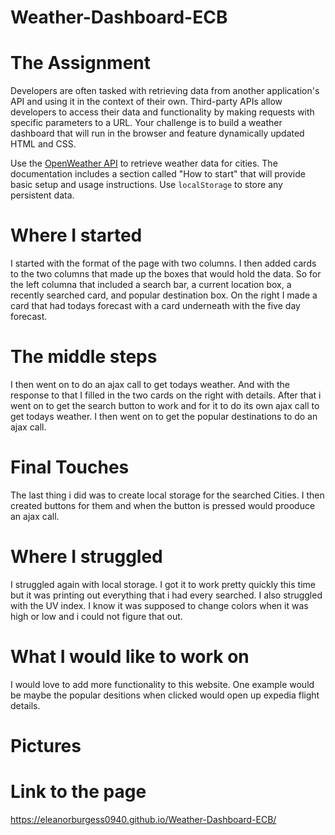 # Weather-Dashboard-ECB

# The Assignment

Developers are often tasked with retrieving data from another application's API and using it in the context of their own. Third-party APIs allow developers to access their data and functionality by making requests with specific parameters to a URL. Your challenge is to build a weather dashboard that will run in the browser and feature dynamically updated HTML and CSS.

Use the [OpenWeather API](https://openweathermap.org/api) to retrieve weather data for cities. The documentation includes a section called "How to start" that will provide basic setup and usage instructions. Use `localStorage` to store any persistent data.

# Where I started

I started with the format of the page with two columns. I then added cards to the two columns that made up the boxes that would hold the data. So for the left columna that included a search bar, a current location box, a recently searched card, and popular destination box. On the right I made a card that had todays forecast with a card underneath with the five day forecast.

# The middle steps

I then went on to do an ajax call to get todays weather. And with the response to that I filled in the two cards on the right with details. After that i went on to get the search button to work and for it to do its own ajax call to get todays weather. I then went on to get the popular destinations to do an ajax call.

# Final Touches

The last thing i did was to create local storage for the searched Cities. I then created buttons for them and when the button is pressed would prooduce an ajax call.

# Where I struggled

I struggled again with local storage. I got it to work pretty quickly this time but it was printing out everything that i had every searched. I also struggled with the UV index. I know it was supposed to change colors when it was high or low and i could not figure that out.

# What I would like to work on

I would love to add more functionality to this website. One example would be maybe the popular desitions when clicked would open up expedia flight details.

# Pictures

# Link to the page

https://eleanorburgess0940.github.io/Weather-Dashboard-ECB/
